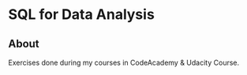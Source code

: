 # SQL for Data Analysis

<h2> About </h2>

Exercises done during my courses in CodeAcademy & Udacity Course.
